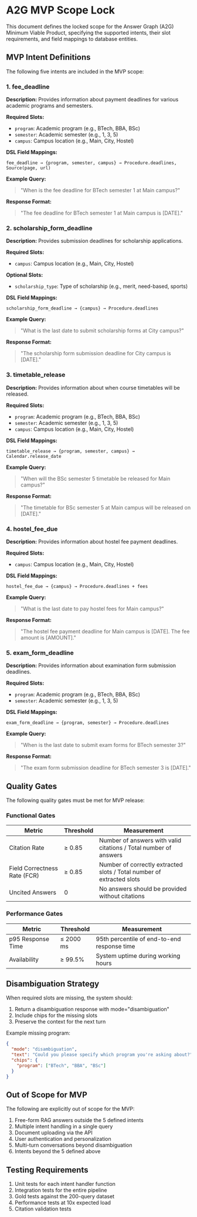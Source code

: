 # A2G MVP Scope Lock

This document defines the locked scope for the Answer Graph (A2G) Minimum Viable Product, specifying the supported intents, their slot requirements, and field mappings to database entities.

## MVP Intent Definitions

The following five intents are included in the MVP scope:

### 1. fee_deadline

**Description:** Provides information about payment deadlines for various academic programs and semesters.

**Required Slots:**
- `program`: Academic program (e.g., BTech, BBA, BSc)
- `semester`: Academic semester (e.g., 1, 3, 5)
- `campus`: Campus location (e.g., Main, City, Hostel)

**DSL Field Mappings:**
```
fee_deadline → {program, semester, campus} → Procedure.deadlines, Source(page, url)
```

**Example Query:**
> "When is the fee deadline for BTech semester 1 at Main campus?"

**Response Format:**
> "The fee deadline for BTech semester 1 at Main campus is [DATE]."

### 2. scholarship_form_deadline

**Description:** Provides submission deadlines for scholarship applications.

**Required Slots:**
- `campus`: Campus location (e.g., Main, City, Hostel)

**Optional Slots:**
- `scholarship_type`: Type of scholarship (e.g., merit, need-based, sports)

**DSL Field Mappings:**
```
scholarship_form_deadline → {campus} → Procedure.deadlines
```

**Example Query:**
> "What is the last date to submit scholarship forms at City campus?"

**Response Format:**
> "The scholarship form submission deadline for City campus is [DATE]."

### 3. timetable_release

**Description:** Provides information about when course timetables will be released.

**Required Slots:**
- `program`: Academic program (e.g., BTech, BBA, BSc)
- `semester`: Academic semester (e.g., 1, 3, 5)
- `campus`: Campus location (e.g., Main, City, Hostel)

**DSL Field Mappings:**
```
timetable_release → {program, semester, campus} → Calendar.release_date
```

**Example Query:**
> "When will the BSc semester 5 timetable be released for Main campus?"

**Response Format:**
> "The timetable for BSc semester 5 at Main campus will be released on [DATE]."

### 4. hostel_fee_due

**Description:** Provides information about hostel fee payment deadlines.

**Required Slots:**
- `campus`: Campus location (e.g., Main, City, Hostel)

**DSL Field Mappings:**
```
hostel_fee_due → {campus} → Procedure.deadlines + fees
```

**Example Query:**
> "What is the last date to pay hostel fees for Main campus?"

**Response Format:**
> "The hostel fee payment deadline for Main campus is [DATE]. The fee amount is [AMOUNT]."

### 5. exam_form_deadline

**Description:** Provides information about examination form submission deadlines.

**Required Slots:**
- `program`: Academic program (e.g., BTech, BBA, BSc)
- `semester`: Academic semester (e.g., 1, 3, 5)

**DSL Field Mappings:**
```
exam_form_deadline → {program, semester} → Procedure.deadlines
```

**Example Query:**
> "When is the last date to submit exam forms for BTech semester 3?"

**Response Format:**
> "The exam form submission deadline for BTech semester 3 is [DATE]."

## Quality Gates

The following quality gates must be met for MVP release:

### Functional Gates

| Metric | Threshold | Measurement |
|--------|-----------|-------------|
| Citation Rate | ≥ 0.85 | Number of answers with valid citations / Total number of answers |
| Field Correctness Rate (FCR) | ≥ 0.85 | Number of correctly extracted slots / Total number of extracted slots |
| Uncited Answers | 0 | No answers should be provided without citations |

### Performance Gates

| Metric | Threshold | Measurement |
|--------|-----------|-------------|
| p95 Response Time | ≤ 2000 ms | 95th percentile of end-to-end response time |
| Availability | ≥ 99.5% | System uptime during working hours |

## Disambiguation Strategy

When required slots are missing, the system should:

1. Return a disambiguation response with mode="disambiguation"
2. Include chips for the missing slots
3. Preserve the context for the next turn

Example missing program:
```json
{
  "mode": "disambiguation",
  "text": "Could you please specify which program you're asking about?",
  "chips": {
    "program": ["BTech", "BBA", "BSc"]
  }
}
```

## Out of Scope for MVP

The following are explicitly out of scope for the MVP:

1. Free-form RAG answers outside the 5 defined intents
2. Multiple intent handling in a single query
3. Document uploading via the API
4. User authentication and personalization
5. Multi-turn conversations beyond disambiguation
6. Intents beyond the 5 defined above

## Testing Requirements

1. Unit tests for each intent handler function
2. Integration tests for the entire pipeline
3. Gold tests against the 200-query dataset
4. Performance tests at 10x expected load
5. Citation validation tests
